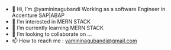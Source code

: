 - 👋 Hi, I’m @yamininagubandi
Working as a software Engineer in Accenture SAP|ABAP
- 👀 I’m interested in  MERN STACK
- 🌱 I’m currently learning MERN STACK 
- 💞️ I’m looking to collaborate on ...
- 📫 How to reach me : yamininagubandi@gmail.com

<!---
yamininagubandi/yamininagubandi is a ✨ special ✨ repository because its `README.md` (this file) appears on your GitHub profile.
You can click the Preview link to take a look at your changes.
--->
